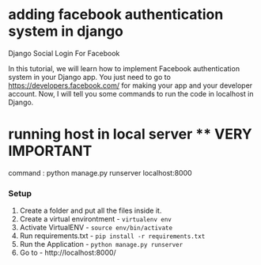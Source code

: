 # adding facebook authentication system in django
Django Social Login For Facebook 



In this tutorial, we will learn how to implement Facebook authentication system in your Django app. You just need to go to https://developers.facebook.com/ for making your app and your developer account. Now, I will tell you some commands to run the code in localhost in Django.

# running host in local server **  VERY IMPORTANT 
command : python manage.py runserver localhost:8000

### Setup
1. Create a folder and put all the files inside it.
2. Create a virtual environtment - `virtualenv env`
3. Activate VirtualENV - `source env/bin/activate`
4. Run requirements.txt - `pip install -r requirements.txt`
5. Run the Application - `python manage.py runserver`
6. Go to - http://localhost:8000/
